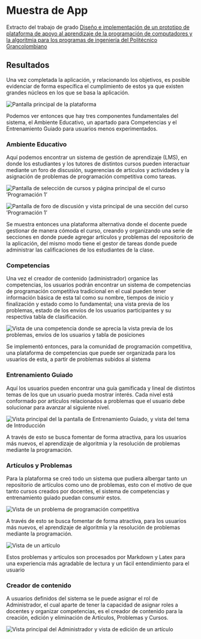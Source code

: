 # Muestra de App

Extracto del trabajo de grado [Diseño e implementación de un prototipo de plataforma de apoyo al aprendizaje de la programación de computadores y la algoritmia para los programas de ingeniería del Politécnico Grancolombiano](https://github.com/GDAndres98/App-MA-Frontend/blob/master/doc/Tesis%20Marlon%20Andres.pdf?raw=true)

## Resultados

Una vez completada la aplicación, y relacionando los objetivos, es posible evidenciar de forma específica el cumplimiento de estos ya que existen grandes núcleos en los que se basa la aplicación.

![Pantalla principal de la plataforma](images/cap1.png?raw=true)

Podemos ver entonces que hay tres componentes fundamentales del sistema, el Ambiente Educativo, un apartado para Competencias y el Entrenamiento Guiado para usuarios menos experimentados.

### **Ambiente Educativo**
Aquí podemos encontrar un sistema de gestión de aprendizaje (LMS), en donde los estudiantes y los tutores de distintos cursos pueden interactuar mediante un foro de discusión, sugerencias de artículos y actividades y la asignación de problemas de programación competitiva como tareas.

![Pantalla de selección de cursos y página principal de el curso ’Programación 1’](images/cap2.png?raw=true)

![Pantalla de foro de discusión y vista principal de una sección del curso ’Programación 1’](images/cap3.png?raw=true)

Se muestra entonces una plataforma alternativa donde el docente puede gestionar de manera cómoda el curso, creando y organizando una serie de secciones en donde puede agregar artículos y problemas del repositorio de la aplicación, del mismo modo tiene el gestor de tareas donde puede administrar las calificaciones de los estudiantes de la clase.

### **Competencias**
Una vez el creador de contenido (administrador) organice las competencias, los usuarios podrán encontrar un sistema de competencias de programación competitiva tradicional en el cual pueden tener información básica de esta tal como su nombre, tiempos de inicio y finalización y estado como lo fundamental; una vista previa de los problemas, estado de los envíos de los usuarios participantes y su respectiva tabla de clasificación.

![Vista de una competencia donde se aprecia la vista previa de los problemas, envíos de los usuarios y tabla de posiciones](images/cap4.png?raw=true)

Se implementó entonces, para la comunidad de programación competitiva, una plataforma de competencias que puede ser organizada para los usuarios de esta, a partir de problemas subidos al sistema

### **Entrenamiento Guiado**
Aquí los usuarios pueden encontrar una guía gamificada y lineal de distintos temas de los que un usuario pueda mostrar interés. Cada nivel está conformado por artículos relacionados a problemas que el usuario debe solucionar para avanzar al siguiente nivel.

![Vista principal del la pantalla de Entrenamiento Guiado, y vista del tema de Introducción](images/cap5.png?raw=true)

A través de esto se busca fomentar de forma atractiva, para los usuarios más nuevos, el aprendizaje de algoritmia y la resolución de problemas mediante la programación. 

### **Artículos y Problemas**

Para la plataforma se creó todo un sistema que pudiera albergar tanto un repositorio de artículos como uno de problemas, esto con el motivo de que tanto cursos creados por docentes, el sistema de competencias y entrenamiento guiado puedan consumir estos.

![Vista de un problema de programación competitiva](images/cap6.png?raw=true)

A través de esto se busca fomentar de forma atractiva, para los usuarios más nuevos, el aprendizaje de algoritmia y la resolución de problemas mediante la programación.

![Vista de un artículo](images/cap7.png?raw=true)

Estos problemas y artículos son procesados por Markdown y Latex para una experiencia más agradable de lectura y un fácil entendimiento para el usuario

### **Creador de contenido**

A usuarios definidos del sistema se le puede asignar el rol de Administrador, el cual aparte de tener la capacidad de asignar roles a docentes y organizar competencias, es el creador de contenido para la creación, edición y eliminación de Artículos, Problemas y Cursos.

![Vista principal del Administrador y vista de edición de un artículo](images/cap8.png?raw=true)
